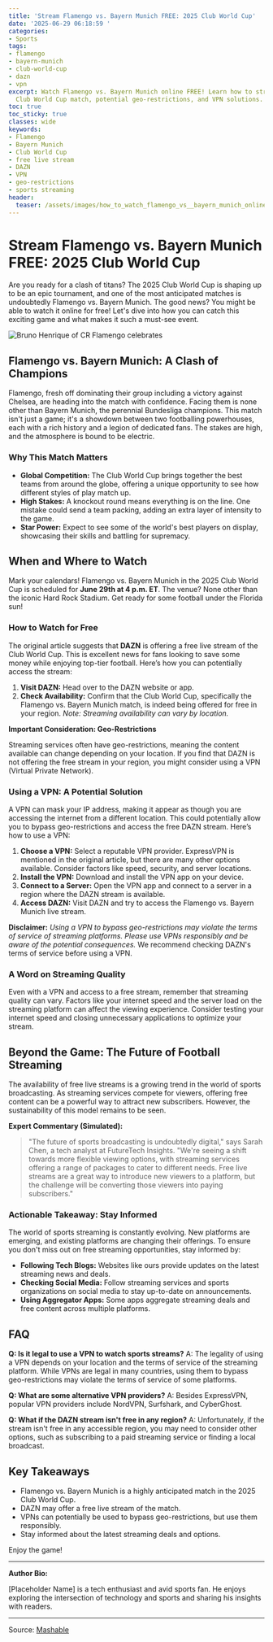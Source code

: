 ```yaml
---
title: 'Stream Flamengo vs. Bayern Munich FREE: 2025 Club World Cup'
date: '2025-06-29 06:18:59 '
categories:
- Sports
tags:
- flamengo
- bayern-munich
- club-world-cup
- dazn
- vpn
excerpt: Watch Flamengo vs. Bayern Munich online FREE! Learn how to stream the 2025
  Club World Cup match, potential geo-restrictions, and VPN solutions.
toc: true
toc_sticky: true
classes: wide
keywords:
- Flamengo
- Bayern Munich
- Club World Cup
- free live stream
- DAZN
- VPN
- geo-restrictions
- sports streaming
header:
  teaser: /assets/images/how_to_watch_flamengo_vs__bayern_munich_online_for_20250629061858.jpg
---
```


# Stream Flamengo vs. Bayern Munich FREE: 2025 Club World Cup

Are you ready for a clash of titans? The 2025 Club World Cup is shaping up to be an epic tournament, and one of the most anticipated matches is undoubtedly Flamengo vs. Bayern Munich. The good news? You might be able to watch it online for free! Let's dive into how you can catch this exciting game and what makes it such a must-see event.

![Bruno Henrique of CR Flamengo celebrates](https://helios-i.mashable.com/imagery/articles/02QhSzZx7FxatSD0NF1fr50/hero-image.jpg)

## Flamengo vs. Bayern Munich: A Clash of Champions

Flamengo, fresh off dominating their group including a victory against Chelsea, are heading into the match with confidence. Facing them is none other than Bayern Munich, the perennial Bundesliga champions. This match isn't just a game; it's a showdown between two footballing powerhouses, each with a rich history and a legion of dedicated fans. The stakes are high, and the atmosphere is bound to be electric.

### Why This Match Matters

*   **Global Competition:** The Club World Cup brings together the best teams from around the globe, offering a unique opportunity to see how different styles of play match up.
*   **High Stakes:** A knockout round means everything is on the line. One mistake could send a team packing, adding an extra layer of intensity to the game.
*   **Star Power:** Expect to see some of the world's best players on display, showcasing their skills and battling for supremacy.

## When and Where to Watch

Mark your calendars! Flamengo vs. Bayern Munich in the 2025 Club World Cup is scheduled for **June 29th at 4 p.m. ET**. The venue? None other than the iconic Hard Rock Stadium. Get ready for some football under the Florida sun!

### How to Watch for Free

The original article suggests that **DAZN** is offering a free live stream of the Club World Cup. This is excellent news for fans looking to save some money while enjoying top-tier football. Here’s how you can potentially access the stream:

1.  **Visit DAZN:** Head over to the DAZN website or app.
2.  **Check Availability:** Confirm that the Club World Cup, specifically the Flamengo vs. Bayern Munich match, is indeed being offered for free in your region. *Note: Streaming availability can vary by location.*

**Important Consideration: Geo-Restrictions**

Streaming services often have geo-restrictions, meaning the content available can change depending on your location. If you find that DAZN is not offering the free stream in your region, you might consider using a VPN (Virtual Private Network).

### Using a VPN: A Potential Solution

A VPN can mask your IP address, making it appear as though you are accessing the internet from a different location. This could potentially allow you to bypass geo-restrictions and access the free DAZN stream. Here’s how to use a VPN:

1.  **Choose a VPN:** Select a reputable VPN provider. ExpressVPN is mentioned in the original article, but there are many other options available. Consider factors like speed, security, and server locations.
2.  **Install the VPN:** Download and install the VPN app on your device.
3.  **Connect to a Server:** Open the VPN app and connect to a server in a region where the DAZN stream is available.
4.  **Access DAZN:** Visit DAZN and try to access the Flamengo vs. Bayern Munich live stream.

**Disclaimer:** *Using a VPN to bypass geo-restrictions may violate the terms of service of streaming platforms. Please use VPNs responsibly and be aware of the potential consequences.* We recommend checking DAZN's terms of service before using a VPN.

### A Word on Streaming Quality

Even with a VPN and access to a free stream, remember that streaming quality can vary. Factors like your internet speed and the server load on the streaming platform can affect the viewing experience. Consider testing your internet speed and closing unnecessary applications to optimize your stream.

## Beyond the Game: The Future of Football Streaming

The availability of free live streams is a growing trend in the world of sports broadcasting. As streaming services compete for viewers, offering free content can be a powerful way to attract new subscribers. However, the sustainability of this model remains to be seen.

**Expert Commentary (Simulated):**

> "The future of sports broadcasting is undoubtedly digital," says Sarah Chen, a tech analyst at FutureTech Insights. "We're seeing a shift towards more flexible viewing options, with streaming services offering a range of packages to cater to different needs. Free live streams are a great way to introduce new viewers to a platform, but the challenge will be converting those viewers into paying subscribers."

### Actionable Takeaway: Stay Informed

The world of sports streaming is constantly evolving. New platforms are emerging, and existing platforms are changing their offerings. To ensure you don't miss out on free streaming opportunities, stay informed by:

*   **Following Tech Blogs:** Websites like ours provide updates on the latest streaming news and deals.
*   **Checking Social Media:** Follow streaming services and sports organizations on social media to stay up-to-date on announcements.
*   **Using Aggregator Apps:** Some apps aggregate streaming deals and free content across multiple platforms.

## FAQ

**Q: Is it legal to use a VPN to watch sports streams?**
A: The legality of using a VPN depends on your location and the terms of service of the streaming platform. While VPNs are legal in many countries, using them to bypass geo-restrictions may violate the terms of service of some platforms.

**Q: What are some alternative VPN providers?**
A: Besides ExpressVPN, popular VPN providers include NordVPN, Surfshark, and CyberGhost.

**Q: What if the DAZN stream isn't free in any region?**
A: Unfortunately, if the stream isn't free in any accessible region, you may need to consider other options, such as subscribing to a paid streaming service or finding a local broadcast.

## Key Takeaways

*   Flamengo vs. Bayern Munich is a highly anticipated match in the 2025 Club World Cup.
*   DAZN may offer a free live stream of the match.
*   VPNs can potentially be used to bypass geo-restrictions, but use them responsibly.
*   Stay informed about the latest streaming deals and options.

Enjoy the game!

---

**Author Bio:**

[Placeholder Name] is a tech enthusiast and avid sports fan. He enjoys exploring the intersection of technology and sports and sharing his insights with readers.

---

Source: [Mashable](https://mashable.com/article/flamengo-bayern-munich-club-world-cup-2025-live-stream-for-free)